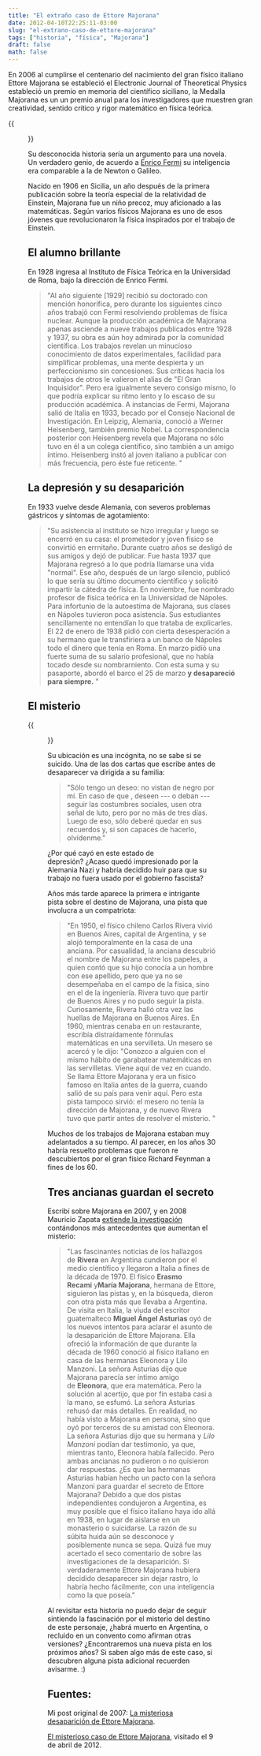 ```yaml
---
title: "El extraño caso de Ettore Majorana"
date: 2012-04-10T22:25:11-03:00
slug: "el-extrano-caso-de-ettore-majorana"
tags: ["historia", "física", "Majorana"]
draft: false
math: false
---
```


En 2006 al cumplirse el centenario del nacimiento del gran físico
italiano Ettore Majorana se estableció el Electronic Journal of
Theoretical Physics estableció un premio en memoria del científico
siciliano, la Medalla Majorana es un un premio anual para los
investigadores que muestren gran creatividad, sentido crítico y rigor
matemático en física teórica.

{{<figure src="majoranaprize.jpg" caption="La Medalla Majorana">}}

Su desconocida historia sería un argumento para una novela. Un verdadero
genio, de acuerdo a [Enrico Fermi](http://es.wikipedia.org/wiki/Enrico_Fermi) su inteligencia era
comparable a la de Newton o Galileo.

Nacido en 1906 en Sicilia, un año después de la primera publicación
sobre la teoría especial de la relatividad de Einstein, Majorana fue un
niño precoz, muy aficionado a las matemáticas. Según varios físicos
Majorana es uno de esos jóvenes que revolucionaron la física inspirados
por el trabajo de Einstein.

## **El alumno brillante**

En 1928 ingresa al Instituto de Física Teórica en la Universidad de
Roma, bajo la dirección de Enrico Fermi.

> "Al año siguiente \[1929\] recibió su doctorado con mención
> honorífica, pero durante los siguientes cinco años trabajó con Fermi
> resolviendo problemas de física nuclear. Aunque la producción
> académica de Majorana apenas asciende a nueve trabajos publicados
> entre 1928 y 1937, su obra es aún hoy admirada por la comunidad
> científica. Los trabajos revelan un minucioso conocimiento de datos
> experimentales, facilidad para simplificar problemas, una mente
> despierta y un perfeccionismo sin concesiones. Sus críticas hacia los
> trabajos de otros le valieron el alias de "El Gran Inquisidor". Pero
> era igualmente severo consigo mismo, lo que podría explicar su ritmo
> lento y lo escaso de su producción académica. A instancias de Fermi,
> Majorana salió de Italia en 1933, becado por el Consejo Nacional de
> Investigación. En Leipzig, Alemania, conoció a Werner Heisenberg,
> también premio Nobel. La correspondencia posterior con Heisenberg
> revela que Majorana no sólo tuvo en él a un colega científico, sino
> también a un amigo íntimo. Heisenberg instó al joven italiano a
> publicar con más frecuencia, pero éste fue reticente. "

## **La depresión y su desaparición**

En 1933 vuelve desde Alemania, con severos problemas gástricos y
síntomas de agotamiento:

> "Su asistencia al instituto se hizo irregular y luego se encerró en su
> casa: el prometedor y joven físico se convirtió en errnitaño. Durante
> cuatro años se desligó de sus amigos y dejó de publicar. Fue hasta
> 1937 que Majorana regresó a lo que podría Ilamarse una vida "normal".
> Ese año, después de un largo silencio, publicó lo que sería su último
> documento científico y solicitó impartir la cátedra de física. En
> noviembre, fue nombrado profesor de física teórica en la Universidad
> de Nápoles. Para infortunio de la autoestima de Majorana, sus clases
> en Nápoles tuvieron poca asistencia. Sus estudiantes sencillamente no
> entendían lo que trataba de explicarles. El 22 de enero de 1938 pidió
> con cierta desesperación a su hermano que le transfiriera a un banco
> de Nápoles todo el dinero que tenía en Roma. En marzo pidió una fuerte
> suma de su salario profesional, que no había tocado desde su
> nombrarniento. Con esta suma y su pasaporte, abordó el barco el 25 de
> marzo **y desapareció para siempre.** "

## **El misterio**

{{<figure caption="Ettore Majorana" src="majorana.jpg">}}

Su ubicación es una incógnita, no se sabe si se suicido. Una de las dos
cartas que escribe antes de desaparecer va dirigida a su familia:

> "Sólo tengo un deseo: no vistan de negro por mí. En caso de que ,
> deseen --- o deban --- seguir las costumbres sociales, usen otra señal
> de luto, pero por no más de tres días. Luego de eso, sólo deberé
> quedar en sus recuerdos y, si son capaces de hacerlo, olvídenme."

¿Por qué cayó en este estado de depresión? ¿Acaso quedó impresionado por
la Alemania Nazi y habría decidido huir para que su trabajo no fuera
usado por el gobierno fascista?

Años más tarde aparece la primera e intrigante pista sobre el destino de
Majorana, una pista que involucra a un compatriota:

> "En 1950, el físico chileno Carlos Rivera vivió en Buenos Aires,
> capital de Argentina, y se alojó temporalmente en la casa de una
> anciana. Por casualidad, la anciana descubrió el nombre de Majorana
> entre los papeles, a quien contó que su hijo conocía a un hombre con
> ese apellido, pero que ya no se desempeñaba en el campo de la física,
> sino en el de la ingeniería. Rivera tuvo que partir de Buenos Aires y
> no pudo seguir la pista. Curiosamente, Rivera halló otra vez las
> huellas de Majorana en Buenos Aires. En 1960, mientras cenaba en un
> restaurante, escribía distraídamente fórmulas matemáticas en una
> servilleta. Un mesero se acercó y le dijo: "Conozco a alguien con el
> mismo hábito de garabatear matemáticas en las servilletas. Viene aquí
> de vez en cuando. Se Ilama Ettore Majorana y era un físico famoso en
> Italia antes de la guerra, cuando salió de su país para venir aquí.
> Pero esta pista tampoco sirvió: el mesero no tenía la dirección de
> Majorana, y de nuevo Rivera tuvo que partir antes de resolver el
> misterio. "

Muchos de los trabajos de Majorana estaban muy adelantados a su tiempo.
Al parecer, en los años 30 habría resuelto problemas que fueron re
descubiertos por el gran físico Richard Feynman a fines de los 60.

## **Tres ancianas guardan el secreto**

Escribí sobre Majorana en 2007, y en 2008 Mauricio Zapata [extiende la investigación](http://mezvan.blogsome.com/2008/01/30/el-misterioso-caso-ettore-majorana-2/)
contándonos más antecedentes que aumentan el misterio:

> "Las fascinantes noticias de los hallazgos de **Rivera** en Argentina
> cundieron por el medio científico y llegaron a Italia a fines de la
> década de 1970. El físico **Erasmo Recami** y**María Majorana**,
> hermana de Ettore, siguieron las pistas y, en la búsqueda, dieron con
> otra pista más que llevaba a Argentina. De visita en Italia, la viuda
> del escritor guatemalteco **Miguel Ángel Asturias** oyó de los nuevos
> intentos para aclarar el asunto de la desaparición de Ettore Majorana.
> Ella ofreció la información de que durante la década de 1960 conoció
> al físico italiano en casa de las hermanas Eleonora y Lilo Manzoni. La
> señora Asturias dijo que Majorana parecía ser íntimo amigo
> de **Eleonora**, que era matemática. Pero la solución al acertijo, que
> por fin estaba casi a la mano, se esfumó. La señora Asturias rehusó
> dar más detalles. En realidad, no había visto a Majorana en persona,
> sino que oyó por terceros de su amistad con Eleonora. La señora
> Asturias dijo que su hermana y *Lilo Manzoni* podían dar testimonio,
> ya que, mientras tanto, Eleonora había fallecido. Pero ambas ancianas
> no pudieron o no quisieron dar respuestas. ¿Es que las hermanas
> Asturias habían hecho un pacto con la señora Manzoni para guardar el
> secreto de Ettore Majorana? Debido a que dos pistas independientes
> condujeron a Argentina, es muy posible que el físico italiano haya ido
> allá en 1938, en lugar de aislarse en un monasterio o suicidarse. La
> razón de su súbita huida aún se desconoce y posiblemente nunca se
> sepa. Quizá fue muy acertado el seco comentario de sobre las
> investigaciones de la desaparición. Si verdaderamente Ettore Majorana
> hubiera decidido desaparecer sin dejar rastro, lo habría hecho
> fácilmente, con una inteligencia como la que poseía."

Al revisitar esta historia no puedo dejar de seguir sintiendo la
fascinación por el misterio del destino de este personaje, ¿habrá muerto
en Argentina, o recluido en un convento como afirman otras versiones?
¿Encontraremos una nueva pista en los próximos años? Si saben algo más
de este caso, si descubren alguna pista adicional recuerden avisarme. :)

## Fuentes:

Mi post original de 2007: [La misteriosa desaparición de Ettore Majorana](/blog/2007/12/la-misteriosa-desaparicion-de-ettore-majorana.html).

[El misterioso caso de Ettore Majorana](http://mezvan.blogsome.com/2008/01/30/el-misterioso-caso-ettore-majorana-2/),
visitado el 9 de abril de 2012.
